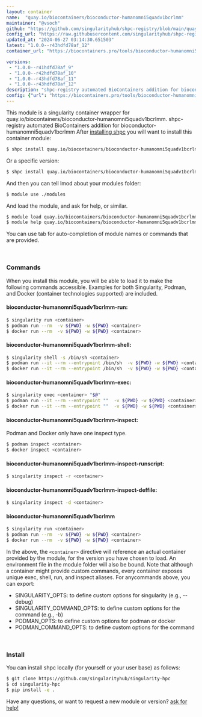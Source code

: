 ```yaml
---
layout: container
name:  "quay.io/biocontainers/bioconductor-humanomni5quadv1bcrlmm"
maintainer: "@vsoch"
github: "https://github.com/singularityhub/shpc-registry/blob/main/quay.io/biocontainers/bioconductor-humanomni5quadv1bcrlmm/container.yaml"
config_url: "https://raw.githubusercontent.com/singularityhub/shpc-registry/main/quay.io/biocontainers/bioconductor-humanomni5quadv1bcrlmm/container.yaml"
updated_at: "2024-06-27 03:14:30.651503"
latest: "1.0.0--r43hdfd78af_12"
container_url: "https://biocontainers.pro/tools/bioconductor-humanomni5quadv1bcrlmm"

versions:
 - "1.0.0--r41hdfd78af_9"
 - "1.0.0--r42hdfd78af_10"
 - "1.0.0--r43hdfd78af_11"
 - "1.0.0--r43hdfd78af_12"
description: "shpc-registry automated BioContainers addition for bioconductor-humanomni5quadv1bcrlmm"
config: {"url": "https://biocontainers.pro/tools/bioconductor-humanomni5quadv1bcrlmm", "maintainer": "@vsoch", "description": "shpc-registry automated BioContainers addition for bioconductor-humanomni5quadv1bcrlmm", "latest": {"1.0.0--r43hdfd78af_12": "sha256:e5fb00b8bb76ec9e2b54a89e9004ee2fb8ab40e3ab8b964768e98f420553dea1"}, "tags": {"1.0.0--r41hdfd78af_9": "sha256:59132a7686ff6ca8374d1d564b96a80091a1bc9432a8a42ac72ea637eea36739", "1.0.0--r42hdfd78af_10": "sha256:fb7139309dea17b10771ed121c6cb1ee9c1e4f6521c0c98deb176448e880b3b1", "1.0.0--r43hdfd78af_11": "sha256:0c19f0a0a150e4635b5dcd09a136df6575747d2ecc15a3ea0e3e86611be64a6e", "1.0.0--r43hdfd78af_12": "sha256:e5fb00b8bb76ec9e2b54a89e9004ee2fb8ab40e3ab8b964768e98f420553dea1"}, "docker": "quay.io/biocontainers/bioconductor-humanomni5quadv1bcrlmm"}
---
```


This module is a singularity container wrapper for quay.io/biocontainers/bioconductor-humanomni5quadv1bcrlmm.
shpc-registry automated BioContainers addition for bioconductor-humanomni5quadv1bcrlmm
After [installing shpc](#install) you will want to install this container module:


```bash
$ shpc install quay.io/biocontainers/bioconductor-humanomni5quadv1bcrlmm
```

Or a specific version:

```bash
$ shpc install quay.io/biocontainers/bioconductor-humanomni5quadv1bcrlmm:1.0.0--r43hdfd78af_12
```

And then you can tell lmod about your modules folder:

```bash
$ module use ./modules
```

And load the module, and ask for help, or similar.

```bash
$ module load quay.io/biocontainers/bioconductor-humanomni5quadv1bcrlmm/1.0.0--r43hdfd78af_12
$ module help quay.io/biocontainers/bioconductor-humanomni5quadv1bcrlmm/1.0.0--r43hdfd78af_12
```

You can use tab for auto-completion of module names or commands that are provided.

<br>

### Commands

When you install this module, you will be able to load it to make the following commands accessible.
Examples for both Singularity, Podman, and Docker (container technologies supported) are included.

#### bioconductor-humanomni5quadv1bcrlmm-run:

```bash
$ singularity run <container>
$ podman run --rm  -v ${PWD} -w ${PWD} <container>
$ docker run --rm  -v ${PWD} -w ${PWD} <container>
```

#### bioconductor-humanomni5quadv1bcrlmm-shell:

```bash
$ singularity shell -s /bin/sh <container>
$ podman run --it --rm --entrypoint /bin/sh  -v ${PWD} -w ${PWD} <container>
$ docker run --it --rm --entrypoint /bin/sh  -v ${PWD} -w ${PWD} <container>
```

#### bioconductor-humanomni5quadv1bcrlmm-exec:

```bash
$ singularity exec <container> "$@"
$ podman run --it --rm --entrypoint ""  -v ${PWD} -w ${PWD} <container> "$@"
$ docker run --it --rm --entrypoint ""  -v ${PWD} -w ${PWD} <container> "$@"
```

#### bioconductor-humanomni5quadv1bcrlmm-inspect:

Podman and Docker only have one inspect type.

```bash
$ podman inspect <container>
$ docker inspect <container>
```

#### bioconductor-humanomni5quadv1bcrlmm-inspect-runscript:

```bash
$ singularity inspect -r <container>
```

#### bioconductor-humanomni5quadv1bcrlmm-inspect-deffile:

```bash
$ singularity inspect -d <container>
```



#### bioconductor-humanomni5quadv1bcrlmm

```bash
$ singularity run <container>
$ podman run --rm  -v ${PWD} -w ${PWD} <container>
$ docker run --rm  -v ${PWD} -w ${PWD} <container>
```


In the above, the `<container>` directive will reference an actual container provided
by the module, for the version you have chosen to load. An environment file in the
module folder will also be bound. Note that although a container
might provide custom commands, every container exposes unique exec, shell, run, and
inspect aliases. For anycommands above, you can export:

 - SINGULARITY_OPTS: to define custom options for singularity (e.g., --debug)
 - SINGULARITY_COMMAND_OPTS: to define custom options for the command (e.g., -b)
 - PODMAN_OPTS: to define custom options for podman or docker
 - PODMAN_COMMAND_OPTS: to define custom options for the command

<br>

### Install

You can install shpc locally (for yourself or your user base) as follows:

```bash
$ git clone https://github.com/singularityhub/singularity-hpc
$ cd singularity-hpc
$ pip install -e .
```

Have any questions, or want to request a new module or version? [ask for help!](https://github.com/singularityhub/singularity-hpc/issues)